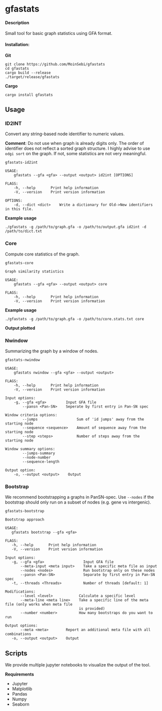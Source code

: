 # gfastats
#### Description 
Small tool for basic graph statistics using GFA format.   
  


#### Installation: 

**Git**  
```
git clone https://github.com/MoinSebi/gfastats  
cd gfastats   
cargo build --release  
./target/release/gfastats  
```

**Cargo** 
```
cargo install gfastats
```

## Usage

### ID2INT
Convert any string-based node identifier to numeric values.

**Comment**: Do not use when graph is already digits only. The order of identifier does not reflect a sorted graph structure. I highly advise to use ```odgi sort``` on the graph. If not, some statistics are not very meaningful. 
```text
gfastats-id2int 

USAGE:
    gfastats --gfa <gfa> --output <output> id2int [OPTIONS]

FLAGS:
    -h, --help       Print help information
    -V, --version    Print version information

OPTIONS:
    -d, --dict <dict>    Write a dictionary for Old->New identifiers in this file.

```
**Example usage**
```text
./gfastats -g /path/to/graph.gfa -o /path/to/output.gfa id2int -d /path/to/dict.txt
```




### Core
Compute core statistics of the graph. 

```text
gfastats-core 

Graph similarity statistics

USAGE:
    gfastats --gfa <gfa> --output <output> core

FLAGS:
    -h, --help       Print help information
    -V, --version    Print version information
```

**Example usage**
```text
./gfastats -g /path/to/graph.gfa -o /path/to/core.stats.txt core
```
**Output plotted**


### Nwindow
Summarizing the graph by a window of nodes.


````
gfastats-nwindow

USAGE:
    gfastats nwindow --gfa <gfa> --output <output>

FLAGS:
    -h, --help       Print help information
    -V, --version    Print version information

Input options:
    -g, --gfa <gfa>         Input GFA file
        --pansn <Pan-SN>    Seperate by first entry in Pan-SN spec

Window criteria options:
        --jumps                  Sum of 'id jumps' away from the starting node
        --sequence <sequence>    Amount of sequence away from the starting node
        --step <steps>           Number of steps away from the starting node

Window summary options:
        --jumps-summary      
        --node-number        
        --sequence-length    

Output option:
    -o, --output <output>    Output

````

### Bootstrap 

We recommend bootstrapping a graphs in PanSN-spec. Use ```--nodes``` if the bootstrap should only run on a subset of nodes (e.g. gene vs intergenic).
 ```
 gfastats-bootstrap 

Bootstrap approach

USAGE:
    gfastats bootstrap --gfa <gfa>

FLAGS:
    -h, --help       Print help information
    -V, --version    Print version information

Input options:
    -g, --gfa <gfa>                  Input GFA file
        --meta-input <meta input>    Take a specific meta file as input
        --nodes <nodes>              Run bootstrap only on these nodes
        --pansn <Pan-SN>             Separate by first entry in Pan-SN spec
    -t, --threads <Threads>          Number of threads [default: 1]

Modifications:
        --level <level>            Calculate a specific level
        --meta-line <meta line>    Take a specific line of the meta file (only works when meta file
                                   is provided)
        --number <number>          How many bootstraps do you want to run

Output options:
        --meta <meta>        Report an additional meta file with all combinations
    -o, --output <output>    Output

```

## Scripts 
We provide multiple jupyter notebooks to visualize the output of the tool. 

**Requirements**
- Jupyter
- Matplotlib
- Pandas
- Numpy
- Seaborn

